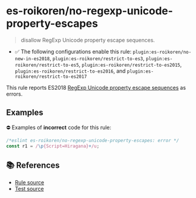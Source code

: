 # es-roikoren/no-regexp-unicode-property-escapes
> disallow RegExp Unicode property escape sequences.

- ✅ The following configurations enable this rule: `plugin:es-roikoren/no-new-in-es2018`, `plugin:es-roikoren/restrict-to-es3`, `plugin:es-roikoren/restrict-to-es5`, `plugin:es-roikoren/restrict-to-es2015`, `plugin:es-roikoren/restrict-to-es2016`, and `plugin:es-roikoren/restrict-to-es2017`

This rule reports ES2018 [RegExp Unicode property escape sequences](https://github.com/tc39/proposal-regexp-unicode-property-escapes#readme) as errors.

## Examples

⛔ Examples of **incorrect** code for this rule:

```js
/*eslint es-roikoren/no-regexp-unicode-property-escapes: error */
const r1 = /\p{Script=Hiragana}+/u;
```

## 📚 References

- [Rule source](https://github.com/roikoren755/eslint-plugin-es/blob/v0.0.6/src/rules/no-regexp-unicode-property-escapes.ts)
- [Test source](https://github.com/roikoren755/eslint-plugin-es/blob/v0.0.6/tests/src/rules/no-regexp-unicode-property-escapes.ts)

